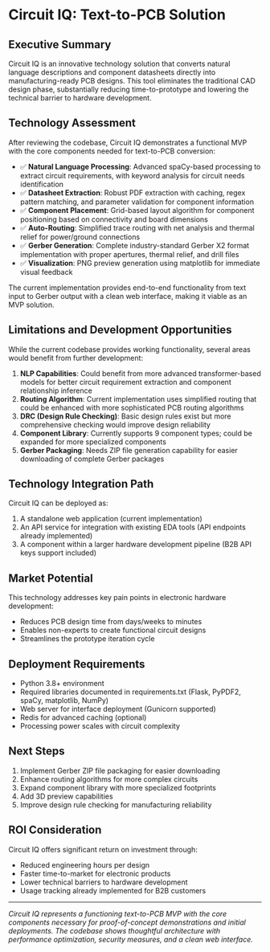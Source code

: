 # Circuit IQ: Text-to-PCB Solution

## Executive Summary
Circuit IQ is an innovative technology solution that converts natural language descriptions and component datasheets directly into manufacturing-ready PCB designs. This tool eliminates the traditional CAD design phase, substantially reducing time-to-prototype and lowering the technical barrier to hardware development.

## Technology Assessment
After reviewing the codebase, Circuit IQ demonstrates a functional MVP with the core components needed for text-to-PCB conversion:

- ✅ **Natural Language Processing**: Advanced spaCy-based processing to extract circuit requirements, with keyword analysis for circuit needs identification
- ✅ **Datasheet Extraction**: Robust PDF extraction with caching, regex pattern matching, and parameter validation for component information
- ✅ **Component Placement**: Grid-based layout algorithm for component positioning based on connectivity and board dimensions
- ✅ **Auto-Routing**: Simplified trace routing with net analysis and thermal relief for power/ground connections
- ✅ **Gerber Generation**: Complete industry-standard Gerber X2 format implementation with proper apertures, thermal relief, and drill files
- ✅ **Visualization**: PNG preview generation using matplotlib for immediate visual feedback

The current implementation provides end-to-end functionality from text input to Gerber output with a clean web interface, making it viable as an MVP solution.

## Limitations and Development Opportunities
While the current codebase provides working functionality, several areas would benefit from further development:

1. **NLP Capabilities**: Could benefit from more advanced transformer-based models for better circuit requirement extraction and component relationship inference
2. **Routing Algorithm**: Current implementation uses simplified routing that could be enhanced with more sophisticated PCB routing algorithms
3. **DRC (Design Rule Checking)**: Basic design rules exist but more comprehensive checking would improve design reliability
4. **Component Library**: Currently supports 9 component types; could be expanded for more specialized components
5. **Gerber Packaging**: Needs ZIP file generation capability for easier downloading of complete Gerber packages

## Technology Integration Path
Circuit IQ can be deployed as:

1. A standalone web application (current implementation)
2. An API service for integration with existing EDA tools (API endpoints already implemented)
3. A component within a larger hardware development pipeline (B2B API keys support included)

## Market Potential
This technology addresses key pain points in electronic hardware development:

- Reduces PCB design time from days/weeks to minutes
- Enables non-experts to create functional circuit designs
- Streamlines the prototype iteration cycle

## Deployment Requirements
- Python 3.8+ environment
- Required libraries documented in requirements.txt (Flask, PyPDF2, spaCy, matplotlib, NumPy)
- Web server for interface deployment (Gunicorn supported)
- Redis for advanced caching (optional)
- Processing power scales with circuit complexity

## Next Steps
1. Implement Gerber ZIP file packaging for easier downloading
2. Enhance routing algorithms for more complex circuits
3. Expand component library with more specialized footprints
4. Add 3D preview capabilities
5. Improve design rule checking for manufacturing reliability

## ROI Consideration
Circuit IQ offers significant return on investment through:

- Reduced engineering hours per design
- Faster time-to-market for electronic products
- Lower technical barriers to hardware development
- Usage tracking already implemented for B2B customers

---
*Circuit IQ represents a functioning text-to-PCB MVP with the core components necessary for proof-of-concept demonstrations and initial deployments. The codebase shows thoughtful architecture with performance optimization, security measures, and a clean web interface.*
